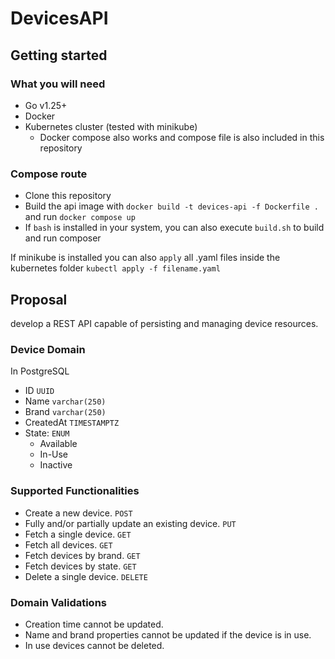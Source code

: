 # DevicesAPI

## Getting started

### What you will need

- Go v1.25+
- Docker
- Kubernetes cluster (tested with minikube)
    - Docker compose also works and compose file is also included in this repository

### Compose route

- Clone this repository
- Build the api image with `docker build -t devices-api -f Dockerfile .` and run `docker compose up`
- If `bash` is installed in your system, you can also execute `build.sh` to build and run composer

If minikube is installed you can also `apply` all .yaml files inside the kubernetes folder `kubectl apply -f filename.yaml`


## Proposal
develop a REST API capable of persisting and managing device resources.

### Device Domain
In PostgreSQL

- ID `UUID`
- Name `varchar(250)`
- Brand `varchar(250)`
- CreatedAt `TIMESTAMPTZ`
- State: `ENUM`
    - Available
    - In-Use
    - Inactive

### Supported Functionalities
- Create a new device. `POST`
- Fully and/or partially update an existing device. `PUT`
- Fetch a single device. `GET`
- Fetch all devices. `GET`
- Fetch devices by brand. `GET`
- Fetch devices by state. `GET`
- Delete a single device. `DELETE`

### Domain Validations
- Creation time cannot be updated.
- Name and brand properties cannot be updated if the device is in use.
- In use devices cannot be deleted.